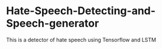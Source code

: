# Hate-Speech-Detecting-and-Speech-generator
This is a detector of hate speech using Tensorflow and LSTM
